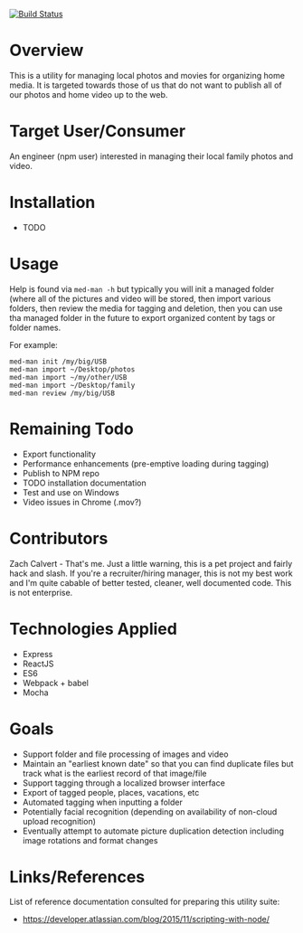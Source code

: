 [![Build Status](https://travis-ci.org/ZacharyCalvert/picture-script-js.svg?branch=master)](https://travis-ci.org/ZacharyCalvert/picture-script-js)

# Overview

This is a utility for managing local photos and movies for organizing home media.  It is targeted towards those of us that do not want to publish all of our photos and home video up to the web.

# Target User/Consumer

An engineer (npm user) interested in managing their local family photos and video.  

# Installation

- TODO

# Usage

Help is found via ```med-man -h``` but typically you will init a managed folder (where all of the pictures and video will be stored, then import various folders, then review the media for tagging and deletion, then you can use tha managed folder in the future to export organized content by tags or folder names.

For example:
```
med-man init /my/big/USB
med-man import ~/Desktop/photos
med-man import ~/my/other/USB
med-man import ~/Desktop/family
med-man review /my/big/USB
```

# Remaining Todo 
- Export functionality
- Performance enhancements (pre-emptive loading during tagging)
- Publish to NPM repo
- TODO installation documentation
- Test and use on Windows
- Video issues in Chrome (.mov?)

# Contributors

Zach Calvert - That's me.  Just a little warning, this is a pet project and fairly hack and slash.  If you're a recruiter/hiring manager, this is not my best work and I'm quite cabable of better tested, cleaner, well documented code.  This is not enterprise.

# Technologies Applied

- Express
- ReactJS
- ES6
- Webpack + babel
- Mocha

# Goals
- Support folder and file processing of images and video
- Maintain an "earliest known date" so that you can find duplicate files but track what is the earliest record of that image/file
- Support tagging through a localized browser interface
- Export of tagged people, places, vacations, etc
- Automated tagging when inputting a folder
- Potentially facial recognition (depending on availability of non-cloud upload recognition)
- Eventually attempt to automate picture duplication detection including image rotations and format changes

# Links/References

List of reference documentation consulted for preparing this utility suite:
- <https://developer.atlassian.com/blog/2015/11/scripting-with-node/>


